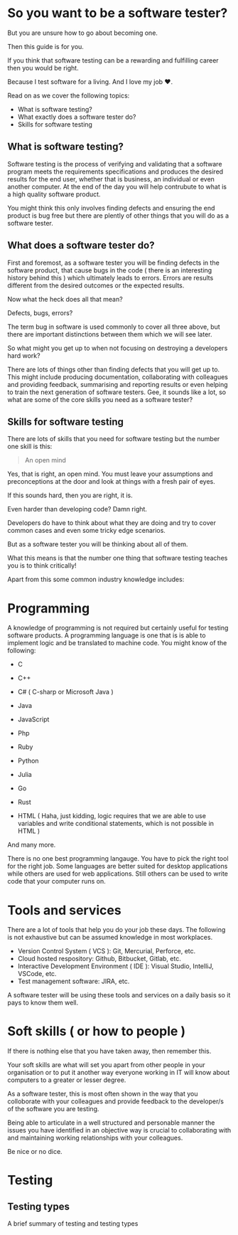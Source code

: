 # So you want to be a software tester?

But you are unsure how to go about becoming one.

Then this guide is for you.

If you think that software testing can be a rewarding and fulfilling career then you would be right. 

Because I test software for a living. And I love my job ❤.

Read on as we cover the following topics:

* What is software testing?
* What exactly does a software tester do?
* Skills for software testing

## What is software testing?

Software testing is the process of verifying and validating that a software program meets the requirements specifications and produces the desired results for the end user, whether that is business, an individual or even another computer. At the end of the day you will help contrubute to what is a high quality software product.

You might think this only involves finding defects and ensuring the end product is bug free but there are plently of other things that you will do as a software tester.

## What does a software tester do?

First and foremost, as a software tester you will be finding defects in the software product, that cause bugs in the code ( there is an interesting history behind this ) which ultimately leads to errors. Errors are results different from the desired outcomes or the expected results. 

Now what the heck does all that mean?

Defects, bugs, errors?

The term bug in software is used commonly to cover all three above, but there are important distinctions between them which we will see later.

So what might you get up to when not focusing on destroying a developers hard work?

There are lots of things other than finding defects that you will get up to. This might include producing documentation, collaborating with colleagues and providing feedback, summarising and reporting results or even helping to train the next generation of software testers. Gee, it sounds like a lot, so what are some of the core skills you need as a software tester?

## Skills for software testing

There are lots of skills that you need for software testing but the number one skill is this:

> An open mind

Yes, that is right, an open mind. You must leave your assumptions and preconceptions at the door and look at things with a fresh pair of eyes.

If this sounds hard, then you are right, it is. 

Even harder than developing code? Damn right.

Developers do have to think about what they are doing and try to cover common cases and even some tricky edge scenarios.

But as a software tester you will be thinking about all of them.

What this means is that the number one thing that software testing teaches you is to think critically!

Apart from this some common industry knowledge includes:

# Programming

A knowledge of programming is not required but certainly useful for testing software products. A programming language is one that is is able to implement logic and be translated to machine code. You might know of the following:

* C
* C++
* C# ( C-sharp or Microsoft Java )
* Java
* JavaScript
* Php
* Ruby
* Python
* Julia
* Go
* Rust

* HTML ( Haha, just kidding, logic requires that we are able to use variables and write conditional statements, which is not possible in HTML )

And many more.

There is no one best programming langauge. You have to pick the right tool for the right job. Some languages are better suited for desktop applications while others are used for web applications. Still others can be used to write code that your computer runs on.

# Tools and services

There are a lot of tools that help you do your job these days. The following is not exhaustive but can be assumed knowledge in most workplaces.

* Version Control System ( VCS ): Git, Mercurial, Perforce, etc.
* Cloud hosted respository: Github, Bitbucket, Gitlab, etc.
* Interactive Development Environment ( IDE ): Visual Studio, IntelliJ, VSCode, etc.
* Test management software: JIRA, etc.

A software tester will be using these tools and services on a daily basis so it pays to know them well.

# Soft skills ( or how to people )

If there is nothing else that you have taken away, then remember this. 

Your soft skills are what will set you apart from other people in your organisation or to put it another way everyone working in IT will know about computers to a greater or lesser degree.

As a software tester, this is most often shown in the way that you colloborate with your colleagues and provide feedback to the developer/s of the software you are testing.

Being able to articulate in a well structured and personable manner the issues you have identified in an objective way is crucial to collaborating with and maintaining working relationships with your colleagues.

Be nice or no dice.

# Testing

## Testing types

A brief summary of testing and testing types

